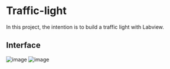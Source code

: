 # Traffic-light
In this project, the intention is to build a traffic light with Labview.
## Interface

![image](https://user-images.githubusercontent.com/109144779/200701650-74972d7e-28a5-4c20-b0b4-e360fb2493b3.png)
![image](https://user-images.githubusercontent.com/109144779/200701807-cfaf46f0-9810-41e5-916b-2cb5a40f5d43.png)
